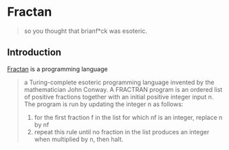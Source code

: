 # Fractan
> so you thought that brianf*ck was esoteric.

## Introduction
[Fractan][fractan] is a programming language
> a Turing-complete esoteric programming language invented by the mathematician John Conway. A FRACTRAN program is an ordered list of positive fractions together with an initial positive integer input n. The program is run by updating the integer n as follows:
>
> 1. for the first fraction f in the list for which nf is an integer, replace n by nf
> 2. repeat this rule until no fraction in the list produces an integer when multiplied by n, then halt.

[fractan]: https://en.wikipedia.org/wiki/FRACTRAN
